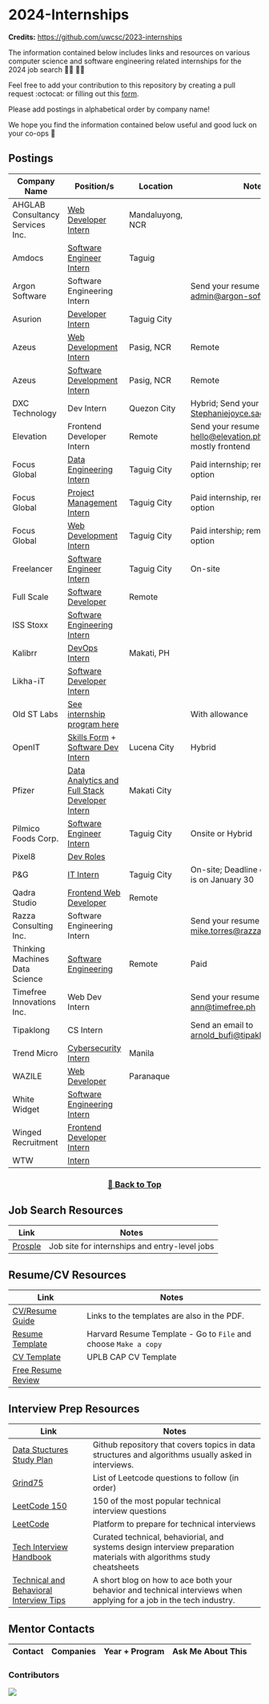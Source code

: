 # 2024-Internships

**Credits:** https://github.com/uwcsc/2023-internships

The information contained below includes links and resources on various computer science and software engineering related internships for the 2024 job search :man_technologist: :woman_technologist:

Feel free to add your contribution to this repository by creating a pull request :octocat: or filling out this [form](https://docs.google.com/forms/d/e/1FAIpQLSeYA4oajfo5qjzmzZUQiFvS7e0tj_4ct0ZOWZblmiIwcUf3Kg/viewform).

Please add postings in alphabetical order by company name!

We hope you find the information contained below useful and good luck on your co-ops 🥳

## Postings

| Company Name                           | Position/s                                                                                                                                                                                                | Location         | Notes                                                |
| -------------------------------------- | --------------------------------------------------------------------------------------------------------------------------------------------------------------------------------------------------------- | ---------------- | ---------------------------------------------------- |
| AHGLAB Consultancy Services Inc.       | [Web Developer Intern](https://ph.jobslin.com/job/105041/web-developer-intern-in-national-capital-region)                                                                                                 | Mandaluyong, NCR |                                                      |
| Amdocs                                 | [Software Engineer Intern](https://amdocs.eightfold.ai/careers?pid=563430996814836&domain=amdocs.com)                                                                                                     | Taguig           |                                                      |
| Argon Software | Software Engineering Intern | | Send your resume to admin@argon-software.com |
| Asurion                                | [Developer Intern](https://careers.asurion.com/us/en/job/ASU0008531/Developer-Intern)                                                                                                                     | Taguig City      |                                                      |
| Azeus                                  | [Web Development Intern](https://www.careers-page.com/azeus-systems-limited/job/QX9V8353)                                                                                                                 | Pasig, NCR       | Remote                                               |
| Azeus                                  | [Software Development Intern](https://www.careers-page.com/azeus-systems-limited/job/L7X7888X)                                                                                                            | Pasig, NCR       | Remote                                               |
| DXC Technology                         | Dev Intern                                                                                                                                                                                                | Quezon City      | Hybrid; Send your CVs to Stephaniejoyce.sael@dxc.com |
| Elevation | Frontend Developer Intern | Remote | Send your resume to hello@elevation.ph; Work is mostly frontend |
| Focus Global                           | [Data Engineering Intern](https://www.focusglobalinc.com/careers/open-positions/?jobId=Ci3T2EYjHN0l)                                                                                                      | Taguig City      | Paid internship; remote work option                  |
| Focus Global                           | [Project Management Intern](https://www.focusglobalinc.com/careers/open-positions/?jobId=duZsgcO6q_fd)                                                                                                    | Taguig City      | Paid internship, remote work option                  |
| Focus Global                           | [Web Development Intern](https://www.focusglobalinc.com/careers/open-positions/?jobId=vRmeHEuoRLPM)                                                                                                       | Taguig City      | Paid intership; remote work option                   |
| Freelancer | [Software Engineer Intern](https://apply.workable.com/freelancer/j/923588EFAB/?utm_source=linkedin.com&src=LinkedIn&src=LinkedIn&utm_source=linkedin.com&utm_source=linkedin.com) | Taguig City | On-site |
| Full Scale                             | [Software Developer](https://fullscale.io/careers/internships/)                                                                                                                                           | Remote           |                                                      |
| ISS Stoxx | [Software Engineering Intern](https://issgovernance.wd1.myworkdayjobs.com/ISScareers/job/Makati-City-Philippines/Software-Engineering-Intern_JR_6945?source=LinkedIn) | ||
| Kalibrr                                | [DevOps Intern](https://www.kalibrr.com/c/kalibrr-ph/jobs/213317/devops-intern-2?utm_campaign=google_jobs_apply&utm_source=google_jobs_apply&utm_medium=organic)                                          | Makati, PH       |                                                      |
| Likha-iT | [Software Developer Intern](https://www.kalibrr.com/c/likha-it/jobs/238864/software-developer-intern?code=likha-it&param=software-developer-intern) ||
| Old ST Labs | [See internship program here](https://www.old.st/careers) | | With allowance |
| OpenIT                                 | [Skills Form](https://forms.office.com/pages/responsepage.aspx?id=jaCYsSJ9XEyA9krciRmvi4AaVFM8gbpJuoKA1Mf0Gm5UMkYyQTRUSFpNQTBHNUdZODBPMk03TlhFSy4u) + [Software Dev Intern](https://talentit.openit.com/careers/jobs#!/sofdev-intern)                                                                                                                   | Lucena City      | Hybrid                                               |
| Pfizer                                 | [Data Analytics and Full Stack Developer Intern](https://pfizer.wd1.myworkdayjobs.com/PfizerCareers/job/Philippines---Makati-City/Data-Analytics-and-Full-Stack-Developer-Intern_4902425?source=linkedin) | Makati City      |                                                      |
| Pilmico Foods Corp.                    | [Software Engineer Intern](https://jobs.smartrecruiters.com/PilmicoFoodsCorporation/743999959212889-software-engineer-intern)                                                                             | Taguig City      | Onsite or Hybrid                                     |
| Pixel8 | [Dev Roles](https://register.pixel8.ph/#/) | | |
| P&G                                    | [IT Intern](https://bit.ly/PGCampITInternship2024)                                                                                                                                                        | Taguig City      | On-site; Deadline of application is on January 30    |
| Qadra Studio                           | [Frontend Web Developer](https://qadra.studio/remote-internships/)                                                                                                                                        | Remote           |                                                      |
| Razza Consulting Inc. | Software Engineering Intern | | Send your resume to mike.torres@razzaconsulting.com |
| Thinking Machines Data Science         | [Software Engineering](https://thinkingmachines.freshteam.com/jobs/l6pIMV3QfxHh/ph-intern-engineering-track?ft_source=4000147442&ft_medium=4000139498)                                                    | Remote           | Paid                                                 |
| Timefree Innovations Inc. | Web Dev Intern | | Send your resume to ann@timefree.ph |
| Tipaklong | CS Intern | | Send an email to arnold_bufi@tipaklong.com |
| Trend Micro                            | [Cybersecurity Intern](https://trendmicro.wd3.myworkdayjobs.com/en-US/External/job/Cybersecurity-Intern_R0005760?locationCountry=e56f1daf83e04bacae794ba5c5593560)                                        | Manila           |                                                      |
| WAZILE                                 | [Web Developer](https://www.wazile.com/jobs/#internship)                                                                                                                                                  | Paranaque        |                                                      |
| White Widget | [Software Engineering Intern](https://whitewidget.com/careers/software-engineering-intern) | | |
| Winged Recruitment | [Frontend Developer Intern](https://www.careers-page.com/winged-recruitment/job/L473RXRV?utm_medium=free_job_board&utm_source=linkedin) | | |
| WTW | [Intern](https://eedu.fa.em3.oraclecloud.com/hcmUI/CandidateExperience/en/sites/CX_1003/job/202308829?utm_medium=jobshare) |  |

<div align="center" >
<h3>

[🔼 Back to Top](https://github.com/smsanagustin/2024-internships#postings)

</h3>
</div>

## Job Search Resources

| Link        | Notes       |
| ----------- | ----------- |
| [Prosple](https://ph.prosple.com/) | Job site for internships and entry-level jobs |

## Resume/CV Resources

| Link                                                                                                                            | Notes                                                           |
| ------------------------------------------------------------------------------------------------------------------------------- | --------------------------------------------------------------- |
| [CV/Resume Guide](https://cdn-careerservices.fas.harvard.edu/wp-content/uploads/sites/161/2022/08/resume-and-letter_2022-1.pdf) | Links to the templates are also in the PDF.                     |
| [Resume Template](https://docs.google.com/document/d/1cJZIlwfCHBVcPPMxN0n5gUiEf1axv1_ytv6mWkX7cgw/edit)                         | Harvard Resume Template - Go to `File` and choose `Make a copy` |
| [CV Template](https://docs.google.com/document/d/1emzgv8y0_h0RSAboAI3QhzerW0vKXeqAXUwVIjRgVbM/edit?usp=sharing)                 | UPLB CAP CV Template                                            |
| [Free Resume Review](https://www.customresumeco.com/resume-review)                                                              |                                                                 |

## Interview Prep Resources

| Link                                                                                | Notes                                                                                                                |
| ----------------------------------------------------------------------------------- | -------------------------------------------------------------------------------------------------------------------- |
| [Data Stuctures Study Plan](https://github.com/jwasham/coding-interview-university) | Github repository that covers topics in data structures and algorithms usually asked in interviews.                  |
| [Grind75](https://www.techinterviewhandbook.org/grind75)                            | List of Leetcode questions to follow (in order)                                                                      |
| [LeetCode 150](https://leetcode.com/studyplan/top-interview-150/)                   | 150 of the most popular technical interview questions                                                                |
| [LeetCode](https://leetcode.com/explore/)                                           | Platform to prepare for technical interviews                                                                         |
| [Tech Interview Handbook](https://www.techinterviewhandbook.org/)                   | Curated technical, behaviorial, and systems design interview preparation materials with algorithms study cheatsheets |
| [Technical and Behavioral Interview Tips](https://www.codecademy.com/resources/blog/technical-and-behavioral-interview-tips/) | A short blog on how to ace both your behavior and technical interviews when applying for a job in the tech industry. |

## Mentor Contacts

| Contact | Companies | Year + Program | Ask Me About This |
| ------- | --------- | -------------- | ----------------- |

### Contributors

<a href="https://github.com/smsanagustin/2024-internships/graphs/contributors">
<img src="https://contrib.rocks/image?repo=smsanagustin/2024-internships&columns=24&max=480" />
</a>
<!-- *Made with [contrib.rocks](https://contrib.rocks).* -->

